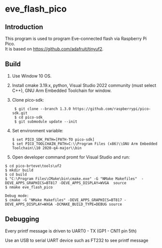 
# eve_flash_pico

## Introduction
This program is used to program Eve-connected flash via Raspberry Pi Pico.  
It is based on https://github.com/adafruit/tinyuf2. 

## Build 

  1. Use Window 10 OS.
  2. Install cmake 3.19.x, python, Visual Studio 2022 community (must select C++), GNU Arm Embedded Toolchain for window.
  3. Clone pico-sdk:
     ```
      $ git clone --branch 1.3.0 https://github.com/raspberrypi/pico-sdk.git
      $ cd pico-sdk
      $ git submodule update --init
     ```
     
  5. Set environment variable:
      ```
      $ set PICO_SDK_PATH=[PATH-TO pico-sdk]
      $ set PICO_TOOLCHAIN_PATH=C:\\Program Files (x86)\\GNU Arm Embedded Toolchain\\10 2020-q4-major\\bin
      ```
      
  7. Open developer command promt for Visual Studio and run:

   ```
   $ cd pico-brteve\tools\uf2
   $ mkdir build
   $ cd build
   $ "C:\Program Files\CMake\bin\cmake.exe" -G "NMake Makefiles"  -DEVE_APPS_GRAPHICS=BT817 -DEVE_APPS_DISPLAY=WVGA  source
   $ nmake eve_flash_pico
   ```

   ```
   Debug mode:
   $ cmake -G "NMake Makefiles" -DEVE_APPS_GRAPHICS=BT817 -DEVE_APPS_DISPLAY=WXGA -DCMAKE_BUILD_TYPE=DEBUG source
   ```

## Debugging

Every printf message is driven to UART0 - TX (GP1 - CN11 pin 5th)

Use an USB to serial UART device such as FT232 to see printf message


